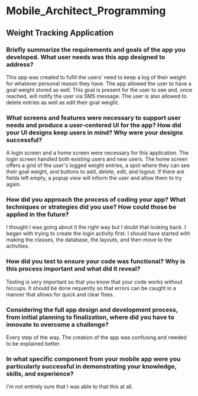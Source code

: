 # Mobile_Architect_Programming
## Weight Tracking Application

### Briefly summarize the requirements and goals of the app you developed. What user needs was this app designed to address?

This app was created to fufill the users' need to keep a log of their weight for whatever personal reason they have. The app allowed the user to have a goal weight stored as well. This goal is present for the user to see and, once reached, will notify the user via SMS message. The user is also allowed to delete entries as well as edit their goal weight. 

### What screens and features were necessary to support user needs and produce a user-centered UI for the app? How did your UI designs keep users in mind? Why were your designs successful?

A login screen and a home screen were necessary for this application. The login screen handled both existing users and new users. The home screen offers a grid of the user's logged weight entries, a spot where they can see their goal weight, and buttons to add, delete, edit, and logout. If there are fields left empty, a popup view will inform the user and allow them to try again. 

### How did you approach the process of coding your app? What techniques or strategies did you use? How could those be applied in the future?

I thought I was going about it the right way but I doubt that looking back. I began with trying to create the login activity first. I should have started with making the classes, the database, the layouts, and then move to the activities. 

### How did you test to ensure your code was functional? Why is this process important and what did it reveal?

Testing is very important so that you know that your code works without hiccups. It should be done requently so that errors can be caught in a manner that allows for quick and clear fixes. 

### Considering the full app design and development process, from initial planning to finalization, where did you have to innovate to overcome a challenge?

Every step of the way. The creation of the app was confusing and needed to be explained better.

### In what specific component from your mobile app were you particularly successful in demonstrating your knowledge, skills, and experience?

I'm not entirely sure that I was able to that this at all. 
